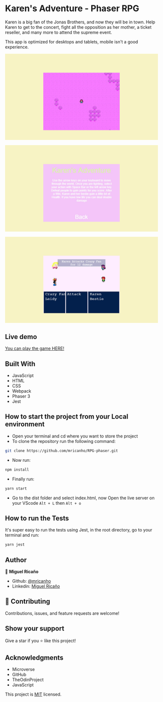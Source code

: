 # Karen's Adventure - Phaser RPG
Karen is a big fan of the Jonas Brothers, and now they will be in town. Help Karen to get to the concert, fight all the opposition as her mother, a ticket reseller, and many more to attend the supreme event.

This app is optimized for desktops and tablets, mobile isn't a good experience.

![screenshot](dist/assets/screen-1.jpeg)

![screenshot](dist/assets/screen-2.jpeg)

![screenshot](dist/assets/screen-3.jpeg)

## Live demo

[You can play the game HERE!](https://nervous-hypatia-7cd6e3.netlify.app/)

## Built With

- JavaScript
- HTML
- CSS
- Webpack
- Phaser 3
- Jest

## How to start the project from your Local environment

- Open your terminal and cd where you want to store the project
- To clone the repository run the following command:
```bash
git clone https://github.com/mricanho/RPG-phaser.git
```
- Now run:
```bash
npm install
```
- Finally run:
```bash
yarn start
```
- Go to the dist folder and select index.html, now Open the live server on your VScode `Alt + L` then `Alt + o`

## How to run the Tests

It's super easy to run the tests using Jest, in the root directory, go to your terminal and run:
```bash
yarn jest
```
## Author

👤 **Miguel Ricaño**

- Github: [@mricanho](https://github.com/mricanho)
- Linkedin: [Miguel Ricaño](https://www.linkedin.com/in/mricanho/)

## 🤝 Contributing

Contributions, issues, and feature requests are welcome!

## Show your support

Give a star if you :star: like this project!

## Acknowledgments

- Microverse
- GitHub
- TheOdinProject
- JavaScript

This project is [MIT](LICENSE) licensed.
